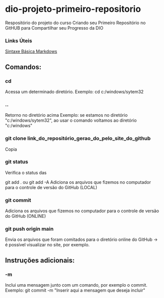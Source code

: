 # dio-projeto-primeiro-repositorio
Respositório do projeto do curso Criando seu Primeiro Repositório no GitHUB para Compartilhar seu Progresso da DIO

### Links Úteis
[Sintaxe Básica Markdows](https://www.markdownguide.org/basic-syntax/)



## Comandos: 
### cd
Acessa um determinado diretório.
Exemplo: cd c:/windows/sytem32

### ..
Retorno no diretório acima
Exemplo: se estamos no diretório "c:/windows/sytem32", ao usar o comando voltamos ao diretório "c:/windows"

### git clone link_do_repositório_gerao_do_pelo_site_do_github
Copia

### git status 
Verifica o status das 

git add . ou git add -A
Adiciona os arquivos que fizemos no computador para o controle de versão do GitHub (LOCAL)

### git commit
Adiciona os arquivos que fizemos no computador para o controle de versão do GitHub (ONLINE)

### git push origin main
Envia os arquivos que foram comitados para o diretório online do GitHub -> é possível visualizar no site, por exemplo.



## Instruções adicionais: 
### -m
Inclui uma mensagem junto com um comando, por exemplo o commit.
Exemplo: git commit -m "Inserir aqui a mensagem que deseja incluir"
